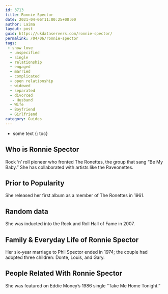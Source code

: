 ```yaml
---
id: 3713
title: Ronnie Spector
date: 2021-04-06T11:00:25+00:00
author: Laima
layout: post
guid: https://ukdataservers.com/ronnie-spector/
permalink: /04/06/ronnie-spector
tags:
 - show love
  - unspecified
  - single
  - relationship
  - engaged
  - married
  - complicated
  - open relationship
  - widowed
  - separated
  - divorced
   - Husband
  - Wife
  - Boyfriend
  - Girlfriend
category: Guides
---
```


* some text
{: toc}


## Who is Ronnie Spector
                  
                  
                  
Rock &#8216;n&#8217; roll pioneer who fronted The Ronettes, the group that sang &#8220;Be My Baby.&#8221; She has collaborated with artists like the Raveonettes.
                  
              
            
              
            
                
                
                
## Prior to Popularity
                  
                  
                  
She released her first album as a member of The Ronettes in 1961.
                  
              
            
              
            
                
                
                
## Random data
                  
                  
                  
She was inducted into the Rock and Roll Hall of Fame in 2007.
                  
              
            
              
            
                
                
                
## Family & Everyday Life of Ronnie Spector
                  
                  
                  
Her six-year marriage to Phil Spector ended in 1974; the couple had adopted three children: Donte, Louis, and Gary.
                  
              
            
              
            
                
                
                
## People Related With Ronnie Spector
                  
                  
                  
She was featured on Eddie Money&#8217;s 1986 single &#8220;Take Me Home Tonight.&#8221;
                  
              
            
              
            
                
              
            
              
              
            
            
              
            
          
          
          